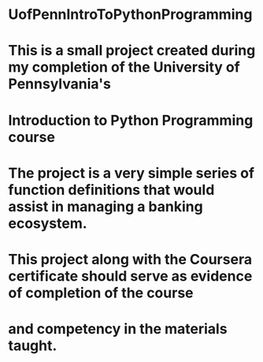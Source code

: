 # UofPennIntroToPythonProgramming
# This is a small project created during my completion of the University of Pennsylvania's 
# Introduction to Python Programming course
# The project is a very simple series of function definitions that would assist in managing a banking ecosystem. 
# This project along with the Coursera certificate should serve as evidence of completion of the course
# and competency in the materials taught.
